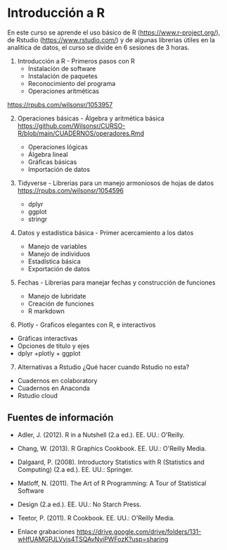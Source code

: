# Introducción a R

En este curso se aprende el uso básico de R (https://www.r-project.org/), de Rstudio (https://www.rstudio.com/) y de algunas librerias útiles en la analitica de datos, el curso se divide en 6 sesiones de 3 horas.


1. Introducción a R - Primeros pasos con R 
    - Instalación de software 
    - Instalación de paquetes 
    - Reconocimiento del programa
    - Operaciones aritméticas

https://rpubs.com/wilsonsr/1053957

2. Operaciones básicas  - Álgebra y aritmética básica https://github.com/Wilsonsr/CURSO-R/blob/main/CUADERNOS/operadores.Rmd
      - Operaciones lógicas 
      - Álgebra lineal
      - Gráficas básicas
      - Importación de datos

3. Tidyverse - Librerias para un manejo armoniosos de hojas de datos   https://rpubs.com/wilsonsr/1054596
    - dplyr
    - ggplot 
    - stringr

4. Datos y estadística básica  - Primer acercamiento a los datos 
      - Manejo de variables 
      - Manejo de individuos 
      - Estadística básica 
      - Exportación de datos



5. Fechas - Librerias para manejar fechas y construcción de funciones 
    - Manejo de lubridate
    - Creación de funciones 
    - R markdown

6. Plotly - Graficos elegantes con R, e interactivos 
- Gráficas interactivas 
- Opciones de titulo y ejes 
- dplyr +plotly + ggplot

7. Alternativas a Rstudio ¿Qué hacer cuando Rstudio no esta? 
- Cuadernos en colaboratory
- Cuadernos en Anaconda
- Rstudio cloud



## Fuentes de información
 - Adler, J. (2012). R in a Nutshell (2.a ed.). EE. UU.: O'Reilly.
 - Chang, W. (2013). R Graphics Cookbook. EE. UU.: O'Reilly Media.
 - Dalgaard, P. (2008). Introductory Statistics with R (Statistics and Computing)
(2.a ed.). EE. UU.: Springer.
- Matloff, N. (2011). The Art of R Programming: A Tour of Statistical Software
- Design (2.a ed.). EE. UU.: No Starch Press.
- Teetor, P. (2011). R Cookbook. EE. UU.: O'Reilly Media.

- Enlace grabaciones
https://drive.google.com/drive/folders/131-wHfUAMGPJLVyjs4TSQAvNviPWFozK?usp=sharing
